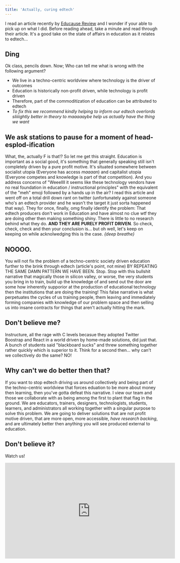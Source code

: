 ```yaml
---
title: 'Actually, curing edtech'
---
```


I read an article recently by [Educause Review](https://er.educause.edu/articles/2017/4/the-rise-of-educational-technology-as-a-sociocultural-and-ideological-phenomenon) and I wonder if your able to pick up on what I did. Before reading ahead, take a minute and read through their article. It's a good take on the state of affairs in education as it relates to edtech...

## Ding
Ok class, pencils down. Now; Who can tell me what is wrong with the following argument?
- We live in a techno-centric worldview where technology is the driver of outcomes
- Education is historically non-profit driven, while technology is profit driven
- Therefore, part of the commoditization of education can be attributed to edtech
- *To fix this we recommend kindly helping to inform our edtech overlords sliiiightly better in theory to maaaaaybe help us actually have the thing we want*
## We ask stations to pause for a moment of head-esplod-ification
What, the, actually F is that!? So let me get this straight. Education is important as a social good, it's something that generally speaking still isn't completely driven by a pure profit motive. It's situated somewhere between socialist utopia (Everyone has access *maaaan*) and capitalist utopia (Everyone competes and knowledge is part of that competition). And you address concerns of "Weeellll it seems like these technology vendors have no real foundation in education / instructional principles" with the equivalent of the "meh" emoji followed by a hands up in the air?
I read this article and went off on a total drill down rant on twitter (unfortunately against someone who's an edtech provider and he wasn't the target it just sorta happened that way). They for once, finally, omg finally identify the problem: That edtech producers don't work in Education and have almost no clue wtf they are doing other then making something shiny. There is little to no research behind what they do. **AND THEY ARE PURELY PROFIT DRIVEN**. So check, check, check and then your conclusion is... but oh well, let's keep on keeping on while acknolwedging this is the case.
*{deep breathe}*
## NOOOO.
You will not fix the problem of a techno-centric society driven education further to the brink through edtech (article's point, not mine) BY REPEATING THE SAME DAMN PATTERN WE HAVE BEEN. Stop. Stop with this bullshit narrative that magically those in silicon valley, or worse, the very students you bring in to train, build up the knowledge of and send out the door are some how inherently supporior at the production of educational technology then the institutions that are doing the training!
This false narrative is what perpetuates the cycles of us training people, them leaving and immediately forming companies with knowledge of our problem space and then selling us into insane contracts for things that aren't actually hitting the mark.
## Don't believe me?
Instructure, all the rage with C levels becasue they adopted Twitter Boostrap and React in a world driven by home-made solutions, did just that. A bunch of students said "blackboard sucks" and threw something together rather quickly which is superior to it. Think for a second then... why can't we collectively do the same? NO! 
## Why can't we do better then that?
If you want to stop edtech driving us around collectively and being part of the techno-centric worldview that forces eduation to be more about money then learning, then you've gotta defeat this narrative. I view our team and those we collaborate with as being among the first to plant that flag in the ground. We are educators, trainers, designers, technologists, students, learners, and administrators all working together with a singular purpose to solve this problem. We are going to deliver solutions that are not profit motive driven, that are more open, more accessible, _have research backing_, and are ultimately better then anything you will see produced external to education.
## Don't believe it?
Watch us!
<iframe width="560" height="315" src="https://www.youtube.com/embed/videoseries?list=PLJQupiji7J5dqyIVrKfPOujZKuqbmgJKm" frameborder="0" gesture="media" allowfullscreen></iframe>